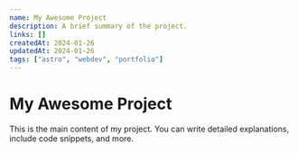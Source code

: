 ```yaml
---
name: My Awesome Project
description: A brief summary of the project.
links: []
createdAt: 2024-01-26
updatedAt: 2024-01-26
tags: ["astro", "webdev", "portfolio"]
---
```


# My Awesome Project

This is the main content of my project.
You can write detailed explanations, include code snippets, and more.
